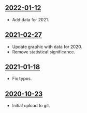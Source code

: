 ## [2022-01-12](https://github.com/faktaoklimatu/graphics/blob/e8f5a48676ab45dffbd8ce5e29742de58e174621/data-visualization/climate-indicators/czechia/monthly-temperature-growth-in-czechia/cs-trend-teplot-cr.ai)

- Add data for 2021.

## [2021-02-27](https://github.com/faktaoklimatu/graphics/blob/8fbfe5a13b8bd1c391b7a8c2ee9808c911cd113d/data-visualization/climate-indicators/czechia/monthly-temperature-growth-in-czechia/cs-trend-teplot-cr.ai)

- Update graphic with data for 2020.
- Remove statistical significance.

## [2021-01-18](https://github.com/faktaoklimatu/graphics/blob/8680f5dcc615527602d86cbb92dd6d414d7c9b97/data-visualization/climate-indicators/czechia/monthly-temperature-growth-in-czechia/cs-trend-teplot-cr.ai)

- Fix typos.

## [2020-10-23](https://github.com/faktaoklimatu/graphics/blob/b253427fcc97a23462362b3a7615fba73ef8dc32/Data%20visualization/Climate%20indicators/Czechia/Monthly%20temperature%20growth%20in%20Czechai/cs-trend-teplot-cr.ai)

- Initial upload to git.

